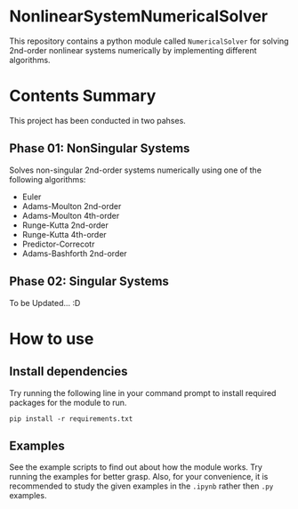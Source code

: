 # NonlinearSystemNumericalSolver
This repository contains a python module called `NumericalSolver` for solving 2nd-order nonlinear systems numerically by implementing different algorithms.

# Contents Summary
This project has been conducted in two pahses.


## Phase 01: NonSingular Systems
Solves non-singular 2nd-order systems numerically using one of the following algorithms:
* Euler
* Adams-Moulton 2nd-order
* Adams-Moulton 4th-order
* Runge-Kutta 2nd-order
* Runge-Kutta 4th-order
* Predictor-Correcotr
* Adams-Bashforth 2nd-order


## Phase 02: Singular Systems
To be Updated... :D



# How to use
## Install dependencies
Try running the following line in your command prompt to install required packages for the module to run.
```
pip install -r requirements.txt
```

## Examples
See the example scripts to find out about how the module works. Try running the examples for better grasp. Also, for your convenience, it is recommended to study the given examples in the `.ipynb` rather then `.py` examples.
